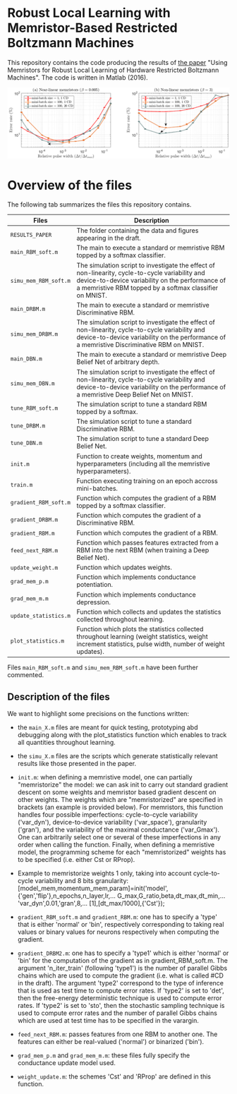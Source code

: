 # Robust Local Learning with Memristor-Based Restricted Boltzmann Machines


This repository contains the code producing the results of [the paper](https://www.nature.com/articles/s41598-018-38181-3) "Using Memristors for Robust Local Learning of Hardware Restricted Boltzmann Machines". The code is written in Matlab (2016).

![GitHub Logo](/fig4_ab.png)<!-- .element height="20%" width="20%" -->

# Overview of the files 

The following tab summarizes the files this repository contains.

|Files|Description|
|-------|------|
|`RESULTS_PAPER`| The folder containing the data and figures appearing in the draft.|
|`main_RBM_soft.m`|The main to execute a standard or memristive RBM topped by a softmax classifier.|
|`simu_mem_RBM_soft.m`| The simulation script to investigate the effect of non-linearity, cycle-to-cycle variability and device-to-device variability on the performance of a memristive RBM topped by a softmax classifier on MNIST.|
|`main_DRBM.m`|The main to execute a standard or memristive Discriminative RBM.|
|`simu_mem_DRBM.m`| The simulation script to investigate the effect of non-linearity, cycle-to-cycle variability and device-to-device variability on the performance of a memristive Discriminative RBM on MNIST.|
|`main_DBN.m`| The main to execute a standard or memristive Deep Belief Net of arbitrary depth.|
|`simu_mem_DBN.m`|The simulation script to investigate the effect of non-linearity, cycle-to-cycle variability and device-to-device variability on the performance of a memristive Deep Belief Net on MNIST.|
|`tune_RBM_soft.m`| The simulation script to tune a standard RBM topped by a softmax.|
|`tune_DRBM.m`| The simulation script to tune a standard Discriminative RBM.|
|`tune_DBN.m`| The simulation script to tune a standard Deep Belief Net.|
|`init.m`| Function to create weights, momentum and hyperparameters (including all the memristive hyperparameters).|
|`train.m`| Function executing training on an epoch accross mini-batches.|
|`gradient_RBM_soft.m`| Function which computes the gradient of a RBM topped by a softmax classifier.| 
|`gradient_DRBM.m` | Function which computes the gradient of a Discriminative RBM.|
|`gradient_RBM.m` | Function which computes the gradient of a RBM.|
|`feed_next_RBM.m`|Function which passes features extracted from a RBM into the next RBM (when training a Deep Belief Net).|
|`update_weight.m`| Function which updates weights.|
|`grad_mem_p.m`| Function which implements conductance potentiation.|
|`grad_mem_m.m`| Function which implements conductance depression.|
|`update_statistics.m`| Function which collects and updates the statistics collected throughout learning.|
|`plot_statistics.m`| Function which plots the statistics collected throughout learning (weight statistics, weight increment statistics, pulse width, number of weight updates).|

Files `main_RBM_soft.m` and `simu_mem_RBM_soft.m` have been further commented.

## Description of the files

We want to highlight some precisions on the functions written:

+ the `main_X.m` files are meant for quick testing, prototyping abd debugging along with the plot_statistics function which enables to track all quantities throughout learning. 

+ the `simu_X.m` files are the scripts which generate statistically relevant results like those presented in the paper. 

+ `init.m`: when defining a memristive model, one can partially "memristorize" the model: we can ask init to carry out standard gradient descent on some weights and memristor based gradient descent on other weights. The weights which are "memristorized" are specified in brackets (an example is provided below). For memristors, this function handles four possible imperfections: cycle-to-cycle variability ('var_dyn'), device-to-device variability ('var_space'), granularity ('gran'), and the variability of the maximal conductance ('var_Gmax'). One can arbitrarily select one or several of these imperfections in any order when calling the function. Finally, when defining a memristive model, the programming scheme for each "memristorized" weights has to be specified (i.e. either Cst or RProp). 

* Example to memristorize weights 1 only, taking into account cycle-to-cycle variability and 8 bits granularity: 
[model_mem,momentum_mem,param]=init('model',{'gen','flip'},n_epochs,n_layer,lr,...
    G_max,G_ratio,beta,dt_max,dt_min,...
    'var_dyn',0.01,'gran',8,...
    [1],[dt_max/1000],{'Cst'});
    
+ `gradient_RBM_soft.m` and `gradient_RBM.m`: one has to specify a 'type' that is either 'normal' or 'bin', respectively corresponding to taking real values or binary values for neurons respectively when computing the gradient. 

+ `gradient_DRBM2.m`: one has to specify a 'type1' which is either 'normal' or 'bin' for the computation of the gradient as in gradient_RBM_soft.m. The argument 'n_iter_train' (following 'type1') is the number of parallel Gibbs chains which are used to compute the gradient (i.e. what is called #CD in the draft). The argument 'type2' correspond to the type of inference that is used as test time to compute error rates. If 'type2' is set to 'det', then the free-energy deterministic technique is used to compute error rates. If 'type2' is set to 'sto', then the stochastic sampling technique is used to compute error rates and the number of parallel Gibbs chains which are used at test time has to be specified in the varargin.

+ `feed_next_RBM.m`: passes features from one RBM to another one. The features can either be real-valued ('normal') or binarized ('bin'). 

+ `grad_mem_p.m` and `grad_mem_m.m`: these files fully specify the conductance update model used. 

+ `weight_update.m`: the schemes 'Cst' and 'RProp' are defined in this function. 


